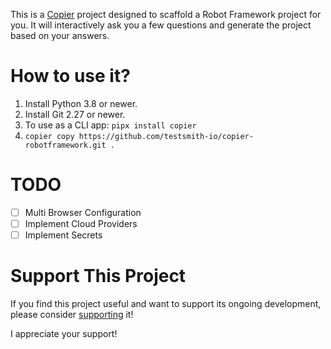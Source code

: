This is a [Copier](https://copier.readthedocs.io/en/stable/) project designed to scaffold a Robot Framework project for you. It will interactively ask you a few questions and generate the project based on your answers.

# How to use it?

1. Install Python 3.8 or newer.
2. Install Git 2.27 or newer.
3. To use as a CLI app: `pipx install copier`
4. `copier copy https://github.com/testsmith-io/copier-robotframework.git .`

# TODO

* [ ] Multi Browser Configuration
* [ ] Implement Cloud Providers
* [ ] Implement Secrets

# Support This Project

If you find this project useful and want to support its ongoing development, please consider [supporting](https://testwithroy.com/b/support) it!

I appreciate your support!
